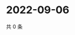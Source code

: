 # 2022-09-06

共 0 条

<!-- BEGIN WEIBO -->
<!-- 最后更新时间 Tue Sep 06 2022 17:16:42 GMT+0800 (China Standard Time) -->

<!-- END WEIBO -->
